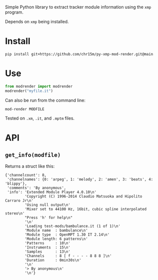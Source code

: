 Simple Python library to extract tracker module information using the `xmp` program.

Depends on `xmp` being installed.

# Install

```
pip install git+https://github.com/chr15m/py-xmp-mod-render.git@main
```

# Use

```python
from modrender import modrender
modrender("myfile.it")
```

Can also be run from the command line:

`mod-render MODFILE`

Tested on `.xm`, `.it`, and `.mptm` files.

# API

## `get_info(modfile)`

Returns a struct like this:

```
{'channelcount': 8,
 'channelnames': {0: 'arpeg', 1: 'melody', 2: 'amen', 3: 'beats', 4: 'blippy'},
 'comments': 'By anonymous',
 'info': 'Extended Module Player 4.0.10\n'
         'Copyright (C) 1996-2014 Claudio Matsuoka and Hipolito Carraro Jr\n'
         'Using null output\n'
         'Mixer set to 44100 Hz, 16bit, cubic spline interpolated stereo\n'
         "Press 'h' for help\n"
         '\n'
         'Loading test-mods/bambulance.it (1 of 1)\n'
         'Module name  : bambulance\n'
         'Module type  : OpenMPT 1.30 IT 2.14\n'
         'Module length: 6 patterns\n'
         'Patterns     : 10\n'
         'Instruments  : 15\n'
         'Samples      : 13\n'
         'Channels     : 8 [ f - - - - 8 8 8 ]\n'
         'Duration     : 0min30s\n'
         '\n'
         '> By anonymous\n'
         '\n'}
```
